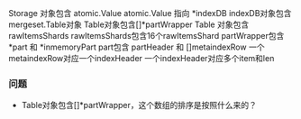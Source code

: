 
Storage 对象包含 atomic.Value
atomic.Value 指向 *indexDB
indexDB对象包含mergeset.Table对象
Table对象包含[]*partWrapper
   Table 对象包含rawItemsShards
     rawItemsShards包含16个rawItemsShard
partWrapper包含 *part 和 *inmemoryPart
part包含 partHeader 和 []metaindexRow
  一个metaindexRow对应一个indexHeader
  一个indexHeader对应多个item和len
  
### 问题
* Table对象包含[]*partWrapper，这个数组的排序是按照什么来的？